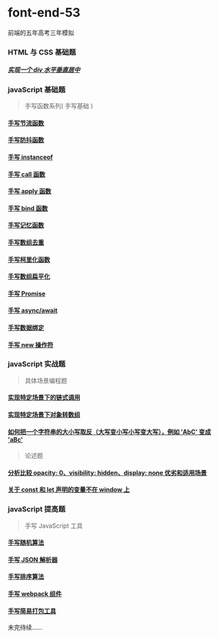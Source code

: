 # font-end-53

前端的五年高考三年模拟

### HTML 与 CSS 基础题

##### [实现一个 div 水平垂直居中](./demo/css/vCenter.html)

### javaScript 基础题

> 手写函数系列( 手写基础 )

#### [手写节流函数](./demo/writeBase/throttle.html)

#### [手写防抖函数](./demo/writeBase/debounce.html)

#### [手写 instanceof](./demo/writeBase/instanceof.html)

#### [手写 call 函数](./demo/writeBase/call.html)

#### [手写 apply 函数](./demo/writeBase/apply.html)

#### [手写 bind 函数](./demo/writeBase/bind.html)

#### [手写记忆函数](./demo/writeBase/memorize.html)

#### [手写数组去重](./demo/writeBase/ArrayUnique.html)

#### [手写柯里化函数](./demo/writeBase/curry.html)

#### [手写数组扁平化](./demo/writeBase/flatten.html)

#### [手写 Promise](./demo/writeBase/promise.html)

#### [手写 async/await](./demo/writeBase/asyncAwait.html)

#### [手写数据绑定](./demo/writeBase/dataBind.html)

#### [手写 new 操作符](./demo/writeBase/new.html)

### javaScript 实战题

> 具体场景编程题

#### [实现特定场景下的链式调用](./demo/scene/01.html)

#### [实现特定场景下对象转数组](./demo/scene/02.html)
#### [如何把一个字符串的大小写取反（大写变小写小写变大写），例如 ’AbC' 变成 'aBc'](./demo/scene/03.html)

> 论述题

#### [分析比较 opacity: 0、visibility: hidden、display: none 优劣和适用场景](./demo/description/01.md)

#### [关于 const 和 let 声明的变量不在 window 上](./demo/description/02.md)

### javaScript 提高题

> 手写 JavaScript 工具

#### [手写随机算法](./demo/random.html)

#### [手写 JSON 解析器](./demo/jsonParse.html)

#### [手写排序算法](./demo/rank.html)

#### [手写 webpack 组件](./demo/webpackPlugin.html)

#### [手写简易打包工具](./demo/package.html)

未完待续……
